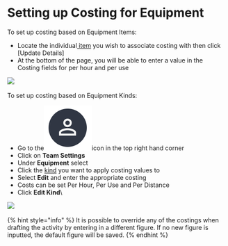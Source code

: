 # Setting up Costing for Equipment

To set up costing based on Equipment Items:

* Locate the individual[ item](../../equipment-management/equipment-items/) you wish to associate costing with then click \[Update Details]
* At the bottom of the page, you will be able to enter a value in the Costing fields for per hour and per use

![](<../../.gitbook/assets/equipment items costing.gif>)

To set up costing based on Equipment Kinds:

* Go to the<img src="../../.gitbook/assets/User Icon" alt="" data-size="line">icon in the top right hand corner
* Click on **Team Settings**
* Under **Equipment** select&#x20;
* Click the [kind](../../equipment-management/categories\&kinds/) you want to apply costing values to
* Select **Edit** and enter the appropriate costing
* Costs can be set Per Hour, Per Use and Per Distance
* Click **Edit Kind**\


![](<../../.gitbook/assets/equipment kinds costing.gif>)

{% hint style="info" %}
It is possible to override any of the costings when drafting the activity by entering in a different figure. If no new figure is inputted, the default figure will be saved.
{% endhint %}
